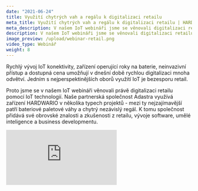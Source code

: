 ```yaml
---
date: "2021-06-24"
title: Využití chytrých vah a regálu k digitalizaci retailu
meta_title: Využití chytrých vah a regálu k digitalizaci retailu | HARDWARIO Academy
meta_description: V našem IoT webináři jsme se věnovali digitalizaci retailu pomocí IoT technologií
description: V našem IoT webináři jsme se věnovali digitalizaci retailu pomocí IoT technologií
image_preview: /upload/webinar-retail.png
video_type: Webinář
weight: 8
---
```


Rychlý vývoj IoT konektivity, zařízení operující roky na baterie, neinvazivní přístup a dostupná cena umožňují v dnešní době rychlou digitalizaci mnoha odvětví. Jedním s nejperspektinějších oborů využití IoT je bezesporu retail.

Proto jsme se v našem IoT webináři věnovali právě digitalizaci retailu pomocí IoT technologií. Naše partnerská společnost Adastra využívá zařízení HARDWARIO v několika typech projektů - mezi ty nejzajímavější patří bateriové paletové váhy a chytrý nezávislý regál. K tomu společnost přidává své obrovské znalosti a zkušenosti z retailu, vývoje software, umělé inteligence a business developmentu.

<div class = "video-container">
<iframe src="https://www.youtube.com/embed/UVzk9I8CV6M?modestbranding=1&amp;showinfo=0&amp;rel=0&amp;html5=1&amp;widgetid=2" frameborder="0" allow="accelerometer; autoplay; encrypted-media; gyroscope; picture-in-picture" allowfullscreen></iframe>
</div>
